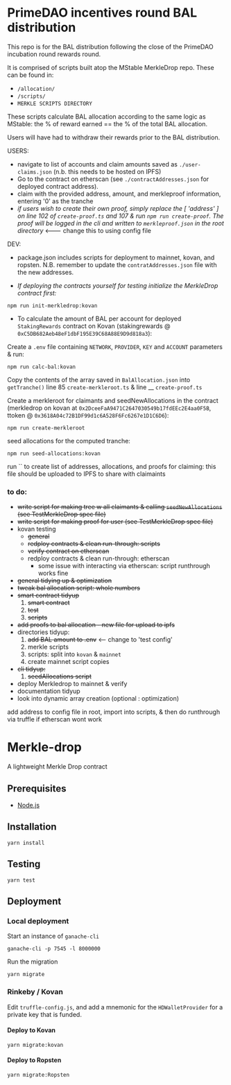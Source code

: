 # PrimeDAO incentives round BAL distribution

This repo is for the BAL distribution following the close of the PrimeDAO incubation round rewards round.

It is comprised of scripts built atop the MStable MerkleDrop repo. These can be found in:

- `/allocation/`
- `/scripts/`
- `MERKLE SCRIPTS DIRECTORY`

These scripts calculate BAL allocation according to the same logic as MStable: the % of reward earned == the % of the total BAL allocation.

Users will have had to withdraw their rewards prior to the BAL distribution.


USERS:
- navigate to list of accounts and claim amounts saved as `./user-claims.json` (n.b. this needs to be hosted on IPFS)
- Go to the contract on etherscan (see `./contractAddresses.json` for deployed contract address).
- claim with the provided address, amount, and merkleproof information, entering '0' as the tranche
- *if users wish to create their own proof, simply replace the [ 'address' ] on line 102 of `create-proof.ts` and 107 & run `npm run create-proof`. The proof will be logged in the cli and written to `merkleproof.json` in the root directory* <--- change this to using config file


DEV:
- package.json includes scripts for deployment to mainnet, kovan, and ropsten. N.B. remember to update the `contratAddresses.json` file with the new addresses.

- *If deploying the contracts yourself for testing initialize the MerkleDrop contract first:*
```
npm run init-merkledrop:kovan
```

- To calculate the amount of BAL per account for deployed `StakingRewards` contract on Kovan (stakingrewards @ `0xC5DB682Aeb48eF1dbF195E39C68A88E9D9d818a3`):

Create a `.env` file containing `NETWORK`, `PROVIDER`, `KEY` and `ACCOUNT` parameters & run:
```
npm run calc-bal:kovan
```

Copy the contents of the array saved in `BalAllocation.json` into `getTranche()` line 85 `create-merkleroot.ts` & line __ `create-proof.ts`

Create a merkleroot for claimants and seedNewAllocations in the contract (merkledrop on kovan at `0x2DceeFaA9471C2647030549b17fdEEc2E4aa0F5B`, ttoken @ `0x3618A04c72B1DF99d1c6A528F6Fc6267e1D1C6D6`):
```
npm run create-merkleroot
```
seed allocations for the computed tranche:
```
npm run seed-allocations:kovan
```

run `` to create list of addresses, allocations, and proofs for claiming: this file should be uploaded to IPFS to share with claimaints


### to do:
  - ~~write script for making tree w all claimants & calling `seedNewAllocations` (see TestMerkleDrop spec file)~~
  - ~~write script for making proof for user (see TestMerkleDrop spec file)~~
  - kovan testing
    - ~~general~~
    - ~~redploy contracts & clean run-through: scripts~~
    - ~~verify contract on etherscan~~
    - redploy contracts & clean run-through: etherscan
        - some issue with interacting via etherscan: script runthrough works fine
  - ~~general tidying up & optimization~~
  - ~~tweak bal allocation script: whole numbers~~
  - ~~smart contract tidyup~~
      1. ~~smart contract~~
      2. ~~test~~
      3. ~~scripts~~
  - ~~add proofs to bal allocation - new file for upload to ipfs~~
  - directories tidyup:
      1. ~~add BAL amount to .env~~ <-- change to 'test config'
      1. merkle scripts
      2. scripts: split into `kovan` & `mainnet`
      3. create mainnet script copies
  - ~~cli tidyup:~~
    1. ~~seedAllocations script~~
  - deploy Merkledrop to mainnet & verify
  - documentation tidyup
  - look into dynamic array creation (optional : optimization)

add address to config file in root, import into scripts, & then do runthrough via truffle if etherscan wont work

# Merkle-drop

A lightweight Merkle Drop contract

## Prerequisites

* [Node.js][1]

## Installation

    yarn install

## Testing

    yarn test

## Deployment

### Local deployment

Start an instance of `ganache-cli`

    ganache-cli -p 7545 -l 8000000

Run the migration

    yarn migrate

### Rinkeby / Kovan

Edit `truffle-config.js`, and add a mnemonic for the `HDWalletProvider` for a private key that is funded.

#### Deploy to Kovan

    yarn migrate:kovan

#### Deploy to Ropsten

    yarn migrate:Ropsten

[1]: https://nodejs.org/
